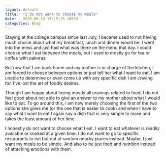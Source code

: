 ```yaml
---
layout: default
title:  "I do not want to choose my meals"
date:   2020-09-19 15:15:15 +0530
categories: Blog
---
```

Staying at the college campus since last July, I became used to not having much choice about what my breakfast, lunch and dinner would be. I went into the mess and just had what was there on the menu that day. I could choose what I eat between the meals, but I used to mostly go for tea or coffee with pakoras.

But now that I am back home and my mother is in charge of the kitchen, I am forced to choose between options or just tell her what I want to eat. I am unable to determine or even come up with any specific dish I am craving for. I’ve lost the art of foodly desires.

Though I am happy about losing mostly all cravings related to food, I do not feel good about not able to give an answer to my mother about what I would like to eat. To go around this, I am now merely choosing the first of the two options she gives me (or the one that is easier to cook) and when I have to say what I want to eat I again say a dish that is very simple to make and takes the least amount of her time.

I honestly do not want to choose what I eat. I want to eat whatever is readily available or cooked at a given time. I do not want to go to specific restaurants to eat but eat at random nearby places instead. Maybe, I just want my meals to be simple. And also to be just food and nutrition instead of attaching emotions with them.